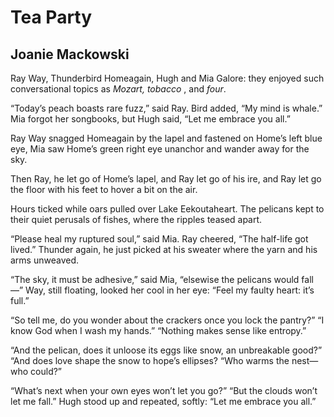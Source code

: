 # Tea Party
## Joanie Mackowski
Ray Way, Thunderbird Homeagain,
Hugh and Mia Galore:
they enjoyed such conversational topics
as _Mozart, tobacco_ , and _four_.

“Today’s peach boasts rare fuzz,” said Ray.
Bird added, “My mind is whale.”
Mia forgot her songbooks, but Hugh
said, “Let me embrace you all.”

Ray Way snagged Homeagain by the lapel
and fastened on Home’s left blue eye,
Mia saw Home’s green right eye unanchor
and wander away for the sky.

Then Ray, he let go of Home’s lapel,
and Ray let go of his ire,
and Ray let go the floor with his feet
to hover a bit on the air.

Hours ticked while oars pulled
over Lake Eekoutaheart.
The pelicans kept to their quiet perusals
of fishes, where the ripples teased apart.

“Please heal my ruptured soul,” said Mia.
Ray cheered, “The half-life got lived.”
Thunder again, he just picked at his sweater
where the yarn and his arms unweaved.

“The sky, it must be adhesive,” said Mia,
“elsewise the pelicans would fall—”
Way, still floating, looked her cool in her eye:
“Feel my faulty heart: it’s full.”

“So tell me, do you wonder about the crackers
once you lock the pantry?”
“I know God when I wash my hands.”
“Nothing makes sense like entropy.”

“And the pelican, does it unloose its eggs
like snow, an unbreakable good?”
“And does love shape the snow to hope’s ellipses?
“Who warms the nest—who could?”

“What’s next when your own eyes won’t let you go?”
“But the clouds won’t let me fall.”
Hugh stood up and repeated, softly:
“Let me embrace you all.”